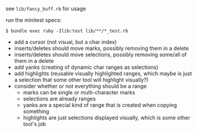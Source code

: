 see `lib/fancy_buff.rb` for usage

run the minitest specs:

```shell
$ bundle exec ruby -Ilib:test lib/**/*_test.rb
```

- add a cursor (not visual, but a char index)
- inserts/deletes should move marks, possibly removing them in a delete
- inserts/deletes should move selections, possibly removing some/all of them in a delete
- add yanks (creating of dynamic char ranges as selections)
- add highlights (reusable visually highlighted ranges, which maybe is just a
  selection that some other tool will highlight visually?)
- consider whether or not everything should be a range
  - marks can be single or multi-character marks
  - selections are already ranges
  - yanks are a special kind of range that is created when copying something
  - highlights are just selections displayed visually, which is some other
    tool's job
